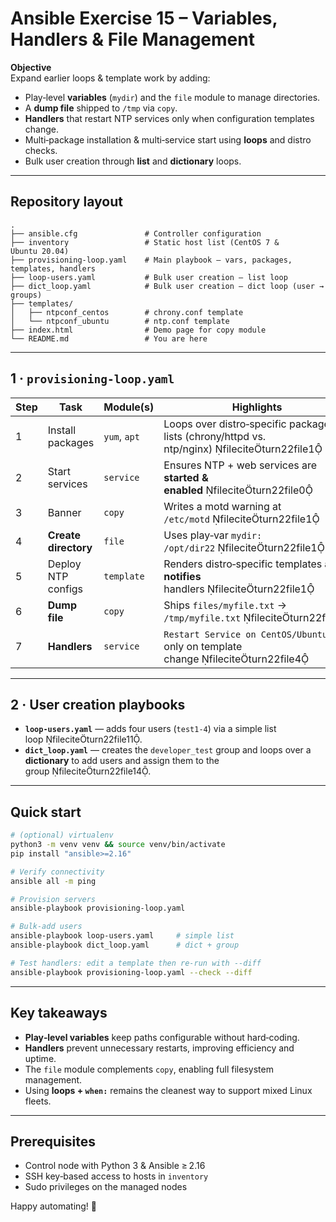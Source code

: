 # Ansible Exercise 15 – Variables, Handlers & File Management

**Objective**  
Expand earlier loops & template work by adding:

* Play‑level **variables** (`mydir`) and the `file` module to manage directories.  
* A **dump file** shipped to `/tmp` via `copy`.  
* **Handlers** that restart NTP services only when configuration templates change.  
* Multi‑package installation & multi‑service start using **loops** and distro checks.  
* Bulk user creation through **list** and **dictionary** loops.

---

## Repository layout

```
.
├── ansible.cfg               # Controller configuration
├── inventory                 # Static host list (CentOS 7 & Ubuntu 20.04)
├── provisioning-loop.yaml    # Main playbook – vars, packages, templates, handlers
├── loop-users.yaml           # Bulk user creation – list loop
├── dict_loop.yaml            # Bulk user creation – dict loop (user → groups)
├── templates/
│   ├── ntpconf_centos        # chrony.conf template
│   └── ntpconf_ubuntu        # ntp.conf template
├── index.html                # Demo page for copy module
└── README.md                 # You are here
```

---

## 1 · `provisioning-loop.yaml`

| Step | Task | Module(s) | Highlights |
|------|------|-----------|------------|
| 1 | Install packages | `yum`, `apt` | Loops over distro‑specific package lists (chrony/httpd vs. ntp/nginx) fileciteturn22file1 |
| 2 | Start services | `service` | Ensures NTP + web services are **started & enabled** fileciteturn22file0 |
| 3 | Banner | `copy` | Writes a motd warning at `/etc/motd` fileciteturn22file1 |
| 4 | **Create directory** | `file` | Uses play‑var `mydir: /opt/dir22` fileciteturn22file1 |
| 5 | Deploy NTP configs | `template` | Renders distro‑specific templates **and notifies** handlers fileciteturn22file1 |
| 6 | **Dump file** | `copy` | Ships `files/myfile.txt` → `/tmp/myfile.txt` fileciteturn22file1 |
| 7 | **Handlers** | `service` | `Restart Service on CentOS/Ubuntu` run only on template change fileciteturn22file4 |

---

## 2 · User creation playbooks

* **`loop-users.yaml`** — adds four users (`test1‑4`) via a simple list loop fileciteturn22file11.  
* **`dict_loop.yaml`** — creates the `developer_test` group and loops over a **dictionary** to add users and assign them to the group fileciteturn22file14.

---

## Quick start

```bash
# (optional) virtualenv
python3 -m venv venv && source venv/bin/activate
pip install "ansible>=2.16"

# Verify connectivity
ansible all -m ping

# Provision servers
ansible-playbook provisioning-loop.yaml

# Bulk‑add users
ansible-playbook loop-users.yaml     # simple list
ansible-playbook dict_loop.yaml      # dict + group

# Test handlers: edit a template then re‑run with --diff
ansible-playbook provisioning-loop.yaml --check --diff
```

---

## Key takeaways

* **Play‑level variables** keep paths configurable without hard‑coding.  
* **Handlers** prevent unnecessary restarts, improving efficiency and uptime.  
* The `file` module complements `copy`, enabling full filesystem management.  
* Using **loops + `when:`** remains the cleanest way to support mixed Linux fleets.

---

## Prerequisites

* Control node with Python 3 & Ansible ≥ 2.16  
* SSH key‑based access to hosts in `inventory`  
* Sudo privileges on the managed nodes

Happy automating! 🚀
